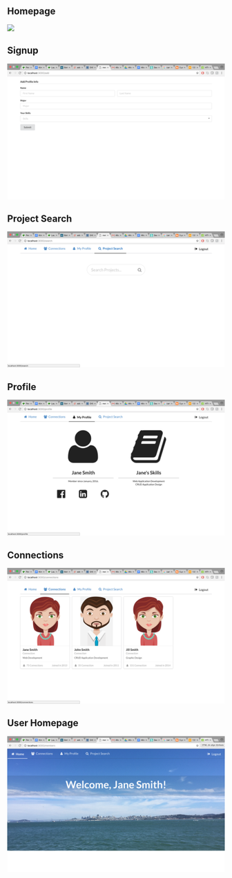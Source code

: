 <h2>Homepage</h2>
<img src="/doc/Screen Shot 2016-10-27 at 8.30.40 PM.png">
<h2>Signup</h2>
<img src="/doc/Screen Shot 2016-10-27 at 8.30.34 PM.png">
<h2>Project Search</h2>
<img src="/doc/Screen Shot 2016-10-27 at 8.30.26 PM.png">
<h2>Profile</h2>
<img src="/doc/Screen Shot 2016-10-27 at 8.30.24 PM.png">
<h2>Connections</h2>
<img src="/doc/Screen Shot 2016-10-27 at 8.30.21 PM.png">
<h2>User Homepage</h2>
<img src="/doc/Screen Shot 2016-10-27 at 8.30.17 PM.png">


